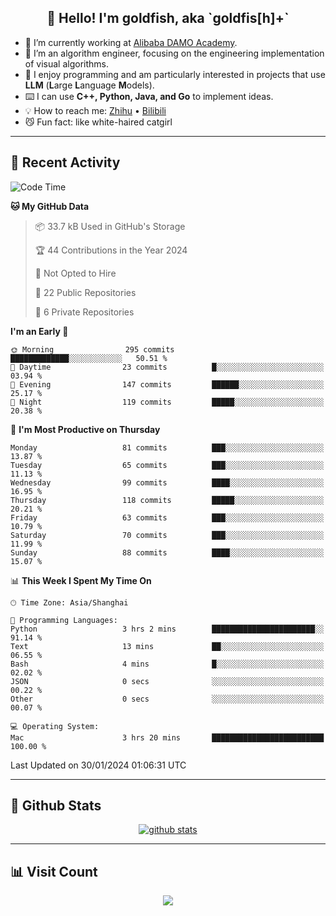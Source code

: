 
<h2 align="center">👋 Hello! I'm goldfish, aka `goldfis[h]+`</h2>

- 📍 I’m currently working at [Alibaba DAMO Academy](https://damo.alibaba.com/).  
- 🌱 I’m an algorithm engineer, focusing on the engineering implementation of visual algorithms.  
- 💬 I enjoy programming and am particularly interested in projects that use **LLM** (**L**arge **L**anguage **M**odels).   
- ⌨️ I can use **C++, Python, Java, and Go** to implement ideas.  
- 💡 How to reach me: [Zhihu](https://www.zhihu.com/people/goldfishh) • [Bilibili](https://space.bilibili.com/11349246)  
- 😼 Fun fact: like white-haired catgirl  

-------

## 🔧 Recent Activity

<!--START_SECTION:waka-->
![Code Time](http://img.shields.io/badge/Code%20Time-77%20hrs%2026%20mins-blue)

**🐱 My GitHub Data** 

> 📦 33.7 kB Used in GitHub's Storage 
 > 
> 🏆 44 Contributions in the Year 2024
 > 
> 🚫 Not Opted to Hire
 > 
> 📜 22 Public Repositories 
 > 
> 🔑 6 Private Repositories 
 > 
**I'm an Early 🐤** 

```text
🌞 Morning                295 commits         █████████████░░░░░░░░░░░░   50.51 % 
🌆 Daytime                23 commits          █░░░░░░░░░░░░░░░░░░░░░░░░   03.94 % 
🌃 Evening                147 commits         ██████░░░░░░░░░░░░░░░░░░░   25.17 % 
🌙 Night                  119 commits         █████░░░░░░░░░░░░░░░░░░░░   20.38 % 
```
📅 **I'm Most Productive on Thursday** 

```text
Monday                   81 commits          ███░░░░░░░░░░░░░░░░░░░░░░   13.87 % 
Tuesday                  65 commits          ███░░░░░░░░░░░░░░░░░░░░░░   11.13 % 
Wednesday                99 commits          ████░░░░░░░░░░░░░░░░░░░░░   16.95 % 
Thursday                 118 commits         █████░░░░░░░░░░░░░░░░░░░░   20.21 % 
Friday                   63 commits          ███░░░░░░░░░░░░░░░░░░░░░░   10.79 % 
Saturday                 70 commits          ███░░░░░░░░░░░░░░░░░░░░░░   11.99 % 
Sunday                   88 commits          ████░░░░░░░░░░░░░░░░░░░░░   15.07 % 
```


📊 **This Week I Spent My Time On** 

```text
🕑︎ Time Zone: Asia/Shanghai

💬 Programming Languages: 
Python                   3 hrs 2 mins        ███████████████████████░░   91.14 % 
Text                     13 mins             ██░░░░░░░░░░░░░░░░░░░░░░░   06.55 % 
Bash                     4 mins              █░░░░░░░░░░░░░░░░░░░░░░░░   02.02 % 
JSON                     0 secs              ░░░░░░░░░░░░░░░░░░░░░░░░░   00.22 % 
Other                    0 secs              ░░░░░░░░░░░░░░░░░░░░░░░░░   00.07 % 

💻 Operating System: 
Mac                      3 hrs 20 mins       █████████████████████████   100.00 % 
```


 Last Updated on 30/01/2024 01:06:31 UTC
<!--END_SECTION:waka-->

-------

## 📆 Github Stats

<p align="center">
    <a href="https://github.com/anuraghazra/github-readme-stats">
      <img src="https://github-readme-stats.vercel.app/api?username=goldfishh&show_icons=true&theme=dracula" alt="github stats" />
    </a>
</p>

-------

## 📊 Visit Count

<p align="center">
  <a href="https://count.getloli.com/"><img src="https://count.getloli.com/get/@:goldfishh?theme=rule34"></a>
</p>
